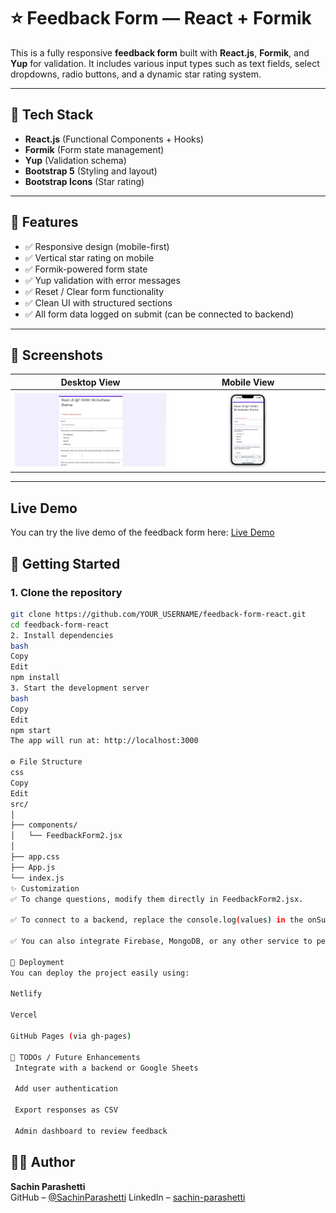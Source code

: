 # ⭐ Feedback Form — React + Formik

This is a fully responsive **feedback form** built with **React.js**, **Formik**, and **Yup** for validation. It includes various input types such as text fields, select dropdowns, radio buttons, and a dynamic star rating system.

---

## 🧰 Tech Stack

- **React.js** (Functional Components + Hooks)
- **Formik** (Form state management)
- **Yup** (Validation schema)
- **Bootstrap 5** (Styling and layout)
- **Bootstrap Icons** (Star rating)

---

## 📱 Features

- ✅ Responsive design (mobile-first)
- ✅ Vertical star rating on mobile
- ✅ Formik-powered form state
- ✅ Yup validation with error messages
- ✅ Reset / Clear form functionality
- ✅ Clean UI with structured sections
- ✅ All form data logged on submit (can be connected to backend)

---

## 📸 Screenshots

| Desktop View | Mobile View |
|--------------|-------------|
| ![desktop](image1.png) | ![mobile](image.png) |



---

##  Live Demo
You can try the live demo of the feedback form here:
[Live Demo](https://sachinparshetti.github.io/Feedback-Form/)

## 🏁 Getting Started

### 1. Clone the repository

```bash
git clone https://github.com/YOUR_USERNAME/feedback-form-react.git
cd feedback-form-react
2. Install dependencies
bash
Copy
Edit
npm install
3. Start the development server
bash
Copy
Edit
npm start
The app will run at: http://localhost:3000

⚙️ File Structure
css
Copy
Edit
src/
│
├── components/
│   └── FeedbackForm2.jsx      
│
├── app.css                  
├── App.js
└── index.js
✨ Customization
✅ To change questions, modify them directly in FeedbackForm2.jsx.

✅ To connect to a backend, replace the console.log(values) in the onSubmit function with an API call using axios or fetch.

✅ You can also integrate Firebase, MongoDB, or any other service to persist responses.

🚀 Deployment
You can deploy the project easily using:

Netlify

Vercel

GitHub Pages (via gh-pages)

📌 TODOs / Future Enhancements
 Integrate with a backend or Google Sheets

 Add user authentication

 Export responses as CSV

 Admin dashboard to review feedback

```


## 🧑‍💻 Author

**Sachin Parashetti**  
GitHub – [@SachinParashetti](https://github.com/SachinParshetti)
LinkedIn – [sachin-parashetti](https://www.linkedin.com/in/sachin-parashetti-99b255259)
